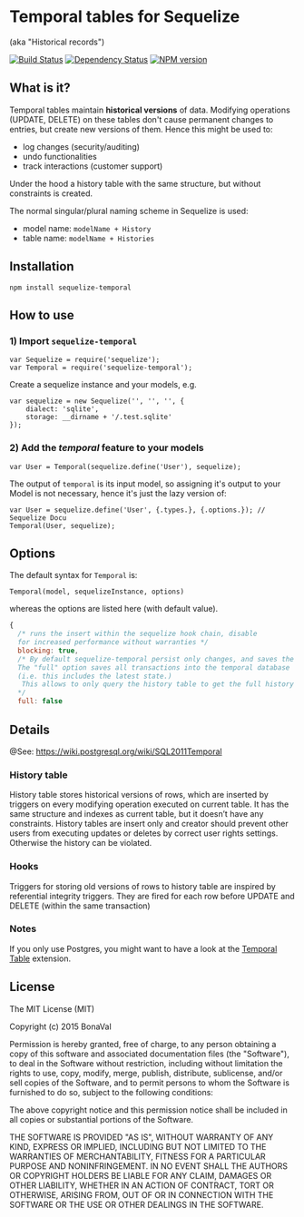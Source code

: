 Temporal tables for Sequelize
=============================
(aka "Historical records")

[![Build Status](https://travis-ci.org/bonaval/sequelize-temporal.svg?branch=master)](https://travis-ci.org/bonaval/sequelize-temporal) [![Dependency Status](https://david-dm.org/bonaval/sequelize-temporal.svg)](https://david-dm.org/bonaval/sequelize-temporal) [![NPM version](https://img.shields.io/npm/v/sequelize-temporal.svg)](https://www.npmjs.com/package/sequelize-temporal)


What is it?
-----------

Temporal tables maintain __historical versions__ of data. Modifying operations (UPDATE, DELETE) on these tables don't cause permanent changes to entries, but create new versions of them. Hence this might be used to:

- log changes (security/auditing)
- undo functionalities
- track interactions (customer support)

Under the hood a history table with the same structure, but without constraints is created.

The normal singular/plural naming scheme in Sequelize is used:

- model name: `modelName + History`
- table name: `modelName + Histories`

Installation
------------

```
npm install sequelize-temporal
```

How to use
----------

### 1) Import `sequelize-temporal`

```
var Sequelize = require('sequelize');
var Temporal = require('sequelize-temporal');
```

Create a sequelize instance and your models, e.g.

```
var sequelize = new Sequelize('', '', '', {
	dialect: 'sqlite',
	storage: __dirname + '/.test.sqlite'
});
```

### 2) Add the *temporal* feature to your models

```
var User = Temporal(sequelize.define('User'), sequelize);
```

The output of `temporal` is its input model, so assigning it's output to your
Model is not necessary, hence it's just the lazy version of:

```
var User = sequelize.define('User', {.types.}, {.options.}); // Sequelize Docu
Temporal(User, sequelize);
```

Options
-------

The default syntax for `Temporal` is:

`Temporal(model, sequelizeInstance, options)`

whereas the options are listed here (with default value).

```js
{
  /* runs the insert within the sequelize hook chain, disable
  for increased performance without warranties */
  blocking: true,
  /* By default sequelize-temporal persist only changes, and saves the previous state in the history table.
  The "full" option saves all transactions into the temporal database
  (i.e. this includes the latest state.)
   This allows to only query the history table to get the full history of an entity.
  */
  full: false
```

Details
--------

@See: https://wiki.postgresql.org/wiki/SQL2011Temporal

### History table

History table stores historical versions of rows, which are inserted by triggers on every modifying operation executed on current table. It has the same structure and indexes as current table, but it doesn’t have any constraints. History tables are insert only and creator should prevent other users from executing updates or deletes by correct user rights settings. Otherwise the history can be violated.

### Hooks

Triggers for storing old versions of rows to history table are inspired by referential integrity triggers. They are fired for each row before UPDATE and DELETE (within the same transaction)

### Notes

If you only use Postgres, you might want to have a look at the [Temporal Table](https://github.com/arkhipov/temporal_tables) extension.

License
-------

The MIT License (MIT)

Copyright (c) 2015 BonaVal

Permission is hereby granted, free of charge, to any person obtaining a copy
of this software and associated documentation files (the "Software"), to deal
in the Software without restriction, including without limitation the rights
to use, copy, modify, merge, publish, distribute, sublicense, and/or sell
copies of the Software, and to permit persons to whom the Software is
furnished to do so, subject to the following conditions:

The above copyright notice and this permission notice shall be included in all
copies or substantial portions of the Software.

THE SOFTWARE IS PROVIDED "AS IS", WITHOUT WARRANTY OF ANY KIND, EXPRESS OR
IMPLIED, INCLUDING BUT NOT LIMITED TO THE WARRANTIES OF MERCHANTABILITY,
FITNESS FOR A PARTICULAR PURPOSE AND NONINFRINGEMENT. IN NO EVENT SHALL THE
AUTHORS OR COPYRIGHT HOLDERS BE LIABLE FOR ANY CLAIM, DAMAGES OR OTHER
LIABILITY, WHETHER IN AN ACTION OF CONTRACT, TORT OR OTHERWISE, ARISING FROM,
OUT OF OR IN CONNECTION WITH THE SOFTWARE OR THE USE OR OTHER DEALINGS IN THE
SOFTWARE.

